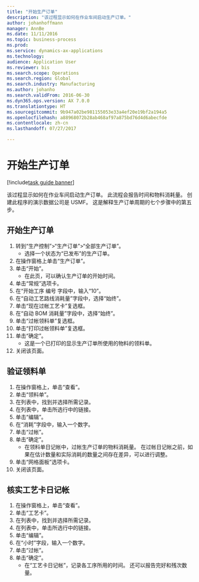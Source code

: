 ```yaml
--- 
title: "开始生产订单"
description: "该过程显示如何在作业车间启动生产订单。"
author: johanhoffmann
manager: AnnBe
ms.date: 11/11/2016
ms.topic: business-process
ms.prod: 
ms.service: dynamics-ax-applications
ms.technology: 
audience: Application User
ms.reviewer: bis
ms.search.scope: Operations
ms.search.region: Global
ms.search.industry: Manufacturing
ms.author: johanho
ms.search.validFrom: 2016-06-30
ms.dyn365.ops.version: AX 7.0.0
ms.translationtype: HT
ms.sourcegitcommit: 9b947a02be981155053e33a4ef20e19bf2a194a5
ms.openlocfilehash: a88968072b28ab468af97a875bd76d4d6abecfde
ms.contentlocale: zh-cn
ms.lasthandoff: 07/27/2017

---
```

# <a name="start-a-production-order"></a>开始生产订单

[!include[task guide banner](../../includes/task-guide-banner.md)]

该过程显示如何在作业车间启动生产订单。 此流程会报告时间和物料消耗量。 创建此程序的演示数据公司是 USMF。 这是解释生产订单周期的七个步骤中的第五步。


## <a name="start-a-production-order"></a>开始生产订单
1. 转到“生产控制”>“生产订单”>“全部生产订单”。
    * 选择一个状态为“已发布”的生产订单。  
2. 在操作窗格上单击“生产订单”。
3. 单击“开始”。
    * 在此页，可以确认生产订单的开始时间。  
4. 单击“常规”选项卡。
5. 在“开始工序 编号 字段中，输入“10”。
6. 在“自动工艺路线消耗量”字段中，选择“始终”。
7. 单击“现在过帐工艺卡”复选框。
8. 在“自动 BOM 消耗量”字段中，选择“始终”。
9. 单击“过帐领料单”复选框。
10. 单击“打印过帐领料单”复选框。
11. 单击“确定”。
    * 这是一个已打印的显示生产订单所使用的物料的领料单。  
12. 关闭该页面。

## <a name="validate-the-picking-list"></a>验证领料单
1. 在操作窗格上，单击“查看”。
2. 单击“领料单”。
3. 在列表中，找到并选择所需记录。
4. 在列表中，单击所选行中的链接。
5. 单击“编辑”。
6. 在“消耗”字段中，输入一个数字。
7. 单击“过帐”。
8. 单击“确定”。
    * 在领料单日记帐中，过帐生产订单的物料消耗量。 在过帐日记帐之前，如果在估计数量和实际消耗的数量之间存在差异，可以进行调整。  
9. 单击“网格面板”选项卡。
10. 关闭该页面。

## <a name="verify-the-route-card-journal"></a>核实工艺卡日记帐
1. 在操作窗格上，单击“查看”。
2. 单击“工艺卡”。
3. 在列表中，找到并选择所需记录。
4. 在列表中，单击所选行中的链接。
5. 单击“编辑”。
6. 在“小时”字段，输入一个数字。
7. 单击“过帐”。
8. 单击“确定”。
    * 在“工艺卡日记帐”，记录各工序所用的时间。 还可以报告完好和残次数量。  


